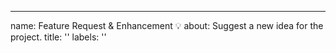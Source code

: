 ---
name: Feature Request & Enhancement 💡
about: Suggest a new idea for the project.
title: ''
labels: ''
